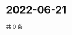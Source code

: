 # 2022-06-21

共 0 条

<!-- BEGIN WEIBO -->
<!-- 最后更新时间 Tue Jun 21 2022 23:21:59 GMT+0800 (China Standard Time) -->

<!-- END WEIBO -->
